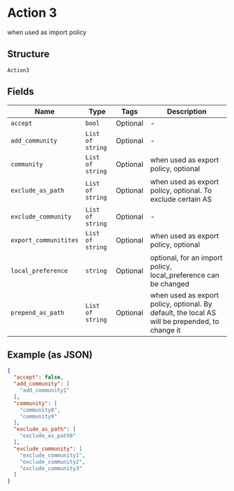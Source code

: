 
# Action 3

when used as import policy

## Structure

`Action3`

## Fields

| Name | Type | Tags | Description |
|  --- | --- | --- | --- |
| `accept` | `bool` | Optional | - |
| `add_community` | `List of string` | Optional | - |
| `community` | `List of string` | Optional | when used as export policy, optional |
| `exclude_as_path` | `List of string` | Optional | when used as export policy, optional. To exclude certain AS |
| `exclude_community` | `List of string` | Optional | - |
| `export_communitites` | `List of string` | Optional | when used as export policy, optional |
| `local_preference` | `string` | Optional | optional, for an import policy, local_preference can be changed |
| `prepend_as_path` | `List of string` | Optional | when used as export policy, optional. By default, the local AS will be prepended, to change it |

## Example (as JSON)

```json
{
  "accept": false,
  "add_community": [
    "add_community1"
  ],
  "community": [
    "community8",
    "community9"
  ],
  "exclude_as_path": [
    "exclude_as_path6"
  ],
  "exclude_community": [
    "exclude_community1",
    "exclude_community2",
    "exclude_community3"
  ]
}
```

